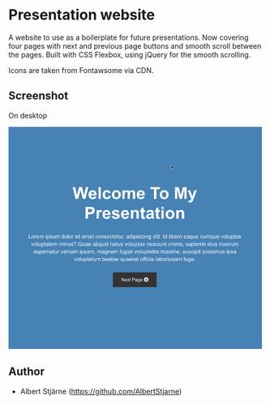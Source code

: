 # Presentation website

A website to use as a boilerplate for future presentations. Now covering four pages with next and previous page buttons and smooth scroll between the pages. Built with CSS Flexbox, using jQuery for the smooth scrolling.

Icons are taken from Fontawsome via CDN.


## Screenshot

On desktop

<img src="desktop.gif" width=500>

## Author
* Albert Stjärne (https://github.com/AlbertStjarne)